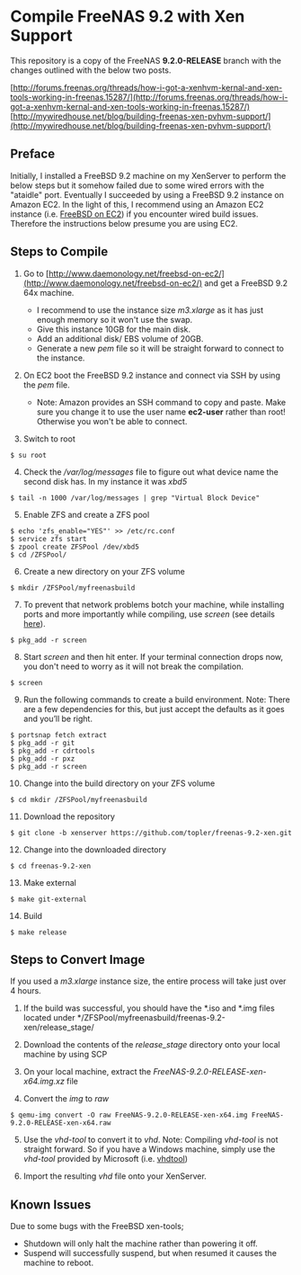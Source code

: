 Compile FreeNAS 9.2 with Xen Support
====================================

This repository is a copy of the FreeNAS **9.2.0-RELEASE** branch with the changes outlined with the below two posts.

[http://forums.freenas.org/threads/how-i-got-a-xenhvm-kernal-and-xen-tools-working-in-freenas.15287/](http://forums.freenas.org/threads/how-i-got-a-xenhvm-kernal-and-xen-tools-working-in-freenas.15287/)
[http://mywiredhouse.net/blog/building-freenas-xen-pvhvm-support/](http://mywiredhouse.net/blog/building-freenas-xen-pvhvm-support/)

## Preface

Initially, I installed a FreeBSD 9.2 machine on my XenServer to perform the below steps but it somehow failed due to some wired errors with the "ataidle" port. Eventually I succeeded by using a FreeBSD 9.2 instance on Amazon EC2. In the light of this, I recommend using an Amazon EC2 instance (i.e. [FreeBSD on EC2](http://www.daemonology.net/freebsd-on-ec2/)) if you encounter wired build issues. Therefore the instructions below presume you are using EC2.

## Steps to Compile

1. Go to [http://www.daemonology.net/freebsd-on-ec2/](http://www.daemonology.net/freebsd-on-ec2/) and get a FreeBSD 9.2 64x machine.
   * I recommend to use the instance size *m3.xlarge* as it has just enough memory so it won't use the swap.
   * Give this instance 10GB for the main disk.
   * Add an additional disk/ EBS volume of 20GB.
   * Generate a new *pem* file so it will be straight forward to connect to the instance.

2. On EC2 boot the FreeBSD 9.2 instance and connect via SSH by using the *pem* file.
   * Note: Amazon provides an SSH command to copy and paste. Make sure you change it to use the user name **ec2-user** rather than root! Otherwise you won't be able to connect.

3. Switch to root
```
$ su root
```

4. Check the */var/log/messages* file to figure out what device name the second disk has. In my instance it was *xbd5*
```
$ tail -n 1000 /var/log/messages | grep "Virtual Block Device"
```

5. Enable ZFS and create a ZFS pool
```
$ echo 'zfs_enable="YES"' >> /etc/rc.conf
$ service zfs start
$ zpool create ZFSPool /dev/xbd5
$ cd /ZFSPool/
```

6. Create a new directory on your ZFS volume
```
$ mkdir /ZFSPool/myfreenasbuild
```

7. To prevent that network problems botch your machine, while installing ports and more importantly while compiling, use *screen* (see details [here](https://forums.freebsd.org/viewtopic.php?&t=3599)).
```
$ pkg_add -r screen
```

8. Start *screen* and then hit enter. If your terminal connection drops now, you don't need to worry as it will not break the compilation.
```
$ screen
```

9. Run the following commands to create a build environment. Note: There are a few dependencies for this, but just accept the defaults as it goes and you’ll be right.
```
$ portsnap fetch extract
$ pkg_add -r git
$ pkg_add -r cdrtools
$ pkg_add -r pxz
$ pkg_add -r screen
```
   
10. Change into the build directory on your ZFS volume
```
$ cd mkdir /ZFSPool/myfreenasbuild
```

11. Download the repository
```
$ git clone -b xenserver https://github.com/topler/freenas-9.2-xen.git
```

12. Change into the downloaded directory
```
$ cd freenas-9.2-xen
```

13. Make external
```
$ make git-external
```

14. Build
```
$ make release
```

## Steps to Convert Image

If you used a *m3.xlarge* instance size, the entire process will take just over 4 hours.

1. If the build was successful, you should have the *.iso and *.img files located under */ZFSPool/myfreenasbuild/freenas-9.2-xen/release_stage/

2. Download the contents of the *release_stage* directory onto your local machine by using SCP

3. On your local machine, extract the *FreeNAS-9.2.0-RELEASE-xen-x64.img.xz* file

4. Convert the *img* to *raw*
```
$ qemu-img convert -O raw FreeNAS-9.2.0-RELEASE-xen-x64.img FreeNAS-9.2.0-RELEASE-xen-x64.raw
```

5. Use the *vhd-tool* to convert it to *vhd*. Note: Compiling *vhd-tool* is not straight forward. So if you have a Windows machine, simply use the *vhd-tool* provided by Microsoft (i.e. [vhdtool](http://archive.msdn.microsoft.com/vhdtool))

6. Import the resulting *vhd* file onto your XenServer.

## Known Issues

Due to some bugs with the FreeBSD xen-tools;
* Shutdown will only halt the machine rather than powering it off.
* Suspend will successfully suspend, but when resumed it causes the machine to reboot.
